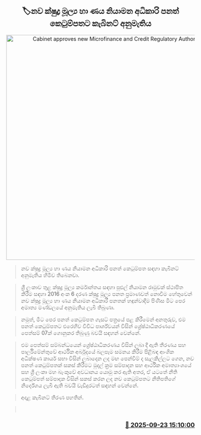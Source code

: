 <p align='center'><b><h2 align='center' title='Cabinet approves new Microfinance and Credit Regulatory Authority Bill'>🏷නව ක්ෂුද්‍ර මූල්‍ය හා ණය නියාමන අධිකාරි පනත් කෙටුම්පතට කැබිනට් අනුමැතිය</h2></b></p>
<p align='center'><img src='https://helakuru.sgp1.cdn.digitaloceanspaces.com/esana/images/lib/cabinet-updates[1].jpg' width='600' alt='Cabinet approves new Microfinance and Credit Regulatory Authority Bill'></p>

> නව ක්ෂුද්‍ර මූල්‍ය හා ණය නියාමන අධිකාරි පනත් කෙටුම්පත සඳහා කැබිනට් අනුමැතිය හිමිව තිබෙනවා.

> ශ්‍රී ලංකාව තුළ ක්ෂුද්‍ර මූල්‍ය කර්මාන්තය සඳහා පුළුල් නියාමන රාමුවක් ස්ථාපිත කිරීම සඳහා 2016 අංක 6 දරණ ක්ෂුද්‍ර මූල්‍ය පනත ප්‍රමාණවත් නොවීම හේතුවෙන් නව ක්ෂුද්‍ර මූල්‍ය හා ණය නියාමන අධිකාරී පනතක් හඳුන්වාදීම පිණිස මීට පෙර අමාත්‍ය මණ්ඩලයේ අනුමැතිය ලැබී තිබුණා.

> නමුත්, මීට පෙර පනත් කෙටුම්පත ගැසට් පත්‍රයේ පළ කිරීමෙන් අනතුරුව, එම පනත් කෙටුම්පතට එරෙහිව විවිධ පාර්ශ්වයන් විසින් ශ්‍රේෂ්ඨාධිකරණයේ පෙත්සම් 07ක් ගොනුකර තිබුණු බවයි සඳහන් වෙන්නේ.

> එම පෙත්සම් සම්බන්ධයෙන් ශ්‍රේෂ්ඨාධිකරණය විසින් ලබා දී ඇති තීරණය සහ පාර්ලිමේන්තුවේ ආර්ථික අර්බුදයේ බලපෑම සමනය කිරීම පිළිබඳ ආංශික අධීක්ෂණ කාර්ය සභා විසින් ලබාදෙන ලද මඟ පෙන්වීම් ද සැලකිල්ලට ගෙන, නව පනත් කෙටුම්පතක් සකස් කිරීමට මුදල් ක්‍රම සම්පාදන සහ ආර්ථික අමාත්‍යාංශයේ සහ ශ්‍රී ලංකා මහ බැංකුවේ අවධානය යොමු කර ඇති අතර, ඒ යටතේ නීති කෙටුම්පත් සම්පාදක විසින් සකස් කරන ලද නව කෙටුම්පතට නීතිපතිගේ නිර්දේශය ලැබී ඇති බවයි වැඩිදුරටත් සඳහන් වෙන්නේ.

> අදාළ කැබිනට් තීරණ පහතින්.

>  



<h3 align='right'><a href='https://www.helakuru.lk/esana/p/113901/'>📅 2025-09-23 15:10:00</a></h3>
